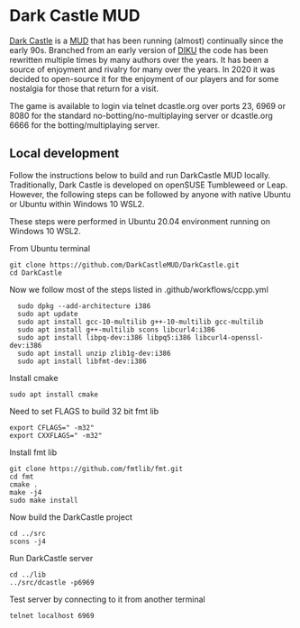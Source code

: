# Dark Castle MUD

[Dark Castle](http://www.dcastle.org/) is a [MUD](https://en.wikipedia.org/wiki/MUD) that has been running (almost) continually since the early 90s.  Branched from an early version of [DIKU](https://en.wikipedia.org/wiki/DikuMUD) the code has been rewritten multiple times by many authors over the years.  It has been a source of enjoyment and rivalry for many over the years.  In 2020 it was decided to open-source it for the enjoyment of our players and for some nostalgia for those that return for a visit.

The game is available to login via telnet dcastle.org over ports 23, 6969 or 8080 for the standard no-botting/no-multiplaying server or dcastle.org 6666 for the botting/multiplaying server.

## Local development

Follow the instructions below to build and run DarkCastle MUD locally. Traditionally, Dark Castle is developed on openSUSE Tumbleweed or Leap. However, the following steps can be followed by anyone with native Ubuntu or Ubuntu within Windows 10 WSL2.

These steps were performed in Ubuntu 20.04 environment running on Windows 10 WSL2.

From Ubuntu terminal

```
git clone https://github.com/DarkCastleMUD/DarkCastle.git
cd DarkCastle
```

Now we follow most of the steps listed in .github/workflows/ccpp.yml

```
  sudo dpkg --add-architecture i386
  sudo apt update
  sudo apt install gcc-10-multilib g++-10-multilib gcc-multilib
  sudo apt install g++-multilib scons libcurl4:i386
  sudo apt install libpq-dev:i386 libpq5:i386 libcurl4-openssl-dev:i386
  sudo apt install unzip zlib1g-dev:i386
  sudo apt install libfmt-dev:i386
```

Install cmake

```
sudo apt install cmake
```

Need to set FLAGS to build 32 bit fmt lib

```
export CFLAGS=" -m32"
export CXXFLAGS=" -m32"
```

Install fmt lib

```
git clone https://github.com/fmtlib/fmt.git
cd fmt
cmake .
make -j4
sudo make install
```

Now build the DarkCastle project

```
cd ../src
scons -j4
```

Run DarkCastle server

```
cd ../lib
../src/dcastle -p6969
```

Test server by connecting to it from another terminal

```
telnet localhost 6969
```
